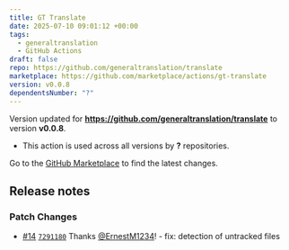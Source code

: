 ```yaml
---
title: GT Translate
date: 2025-07-10 09:01:12 +00:00
tags:
  - generaltranslation
  - GitHub Actions
draft: false
repo: https://github.com/generaltranslation/translate
marketplace: https://github.com/marketplace/actions/gt-translate
version: v0.0.8
dependentsNumber: "?"
---
```



Version updated for **https://github.com/generaltranslation/translate** to version **v0.0.8**.
- This action is used across all versions by **?** repositories.

Go to the [GitHub Marketplace](https://github.com/marketplace/actions/gt-translate) to find the latest changes.

## Release notes

### Patch Changes

-   [#14](https://github.com/generaltranslation/translate/pull/14) [`7291180`](https://github.com/generaltranslation/translate/commit/7291180f6f5d47efbcbe9e42d1eac5c4cbe42fa7) Thanks [@ErnestM1234](https://github.com/ErnestM1234)! - fix: detection of untracked files

